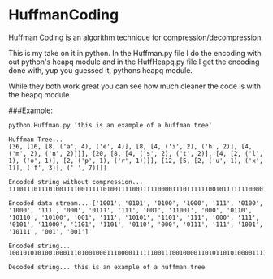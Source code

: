HuffmanCoding
=============

Huffman Coding is an algorithm technique for compression/decompression.

This is my take on it in python.  In the Huffman.py file I do the encoding with out
python's heapq module and in the HuffHeapq.py file I get the encoding done with, yup you
guessed it, pythons heapq module.

While they both work great you can see how much cleaner the code is with the heapq module.

###Example:

    python Huffman.py 'this is an example of a huffman tree'

    Huffman Tree...
    [36, [16, [8, ('a', 4), ('e', 4)], [8, [4, ('i', 2), ('h', 2)], [4, ('m', 2), ('n', 2)]]], [20, [8, [4, ('s', 2), ('t', 2)], [4, [2, ('l', 1), ('o', 1)], [2, ('p', 1), ('r', 1)]]], [12, [5, [2, ('u', 1), ('x', 1)], ('f', 3)], (' ', 7)]]]

    Encoded string without compression...
    11101110111010011110011111010011110011111000011101111110010111111100001110110111111011110010111101111110011111000011110111101011100111100111101101110000111011111110111100111001011100101

    Encoded data stream... ['1001', '0101', '0100', '1000', '111', '0100', '1000', '111', '000', '0111', '111', '001', '11001', '000', '0110', '10110', '10100', '001', '111', '10101', '1101', '111', '000', '111', '0101', '11000', '1101', '1101', '0110', '000', '0111', '111', '1001', '10111', '001', '001']

    Encoded string...
    100101010100100011101001000111000011111100111001000011010110101000011111010111011110001110101110001101110101100000111111100110111001001

    Decoded string... this is an example of a huffman tree
